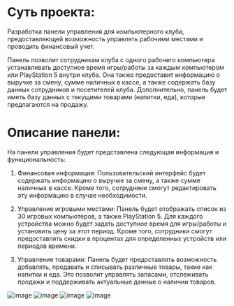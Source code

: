 # Суть проекта:
Разработка панели управления для компьютерного клуба, предоставляющей возможность управлять рабочими местами и проводить финансовый учет. 

Панель позволит сотрудникам клуба с одного рабочего компьютера устанавливать доступное время игры/работы за каждым компьютером или PlayStation 5 внутри клуба. Она также предоставит информацию о выручке за смену, сумме наличных в кассе, а также содержать базу данных сотрудников и посетителей клуба. Дополнительно, панель будет иметь базу данных с текущими товарами (напитки, еда), которые предлагаются на продажу.

# Описание панели:
На панели управления будет представлена следующая информация и функциональность:

  1. Финансовая информация: Пользовательский интерфейс будет содержать информацию о выручке за смену, а также сумме наличных в кассе. Кроме того, сотрудники смогут редактировать эту информацию в случае необходимости.

  2. Управление игровыми местами: Панель будет отображать список из 30 игровых компьютеров, а также PlayStation 5. Для каждого устройства можно будет задать доступное время для игры/работы и установить цену за этот период. Кроме того, сотрудники смогут предоставлять скидки в процентах для определенных устройств или периодов времени.

  3. Управление товарами: Панель будет предоставлять возможность добавлять, продавать и списывать различные товары, такие как напитки и еда. Это позволит управлять запасами, отслеживать продажи и поддерживать актуальные данные о наличии товаров.

![image](https://github.com/eugenepokalyuk/fullstack-elite-gameclub/assets/111701135/b4cbdf17-a1e8-4dfe-aab3-052a31325fe4)
![image](https://github.com/eugenepokalyuk/fullstack-elite-gameclub/assets/111701135/9988e6ea-b806-426e-a82d-433e1399f3f3)
![image](https://github.com/eugenepokalyuk/fullstack-elite-gameclub/assets/111701135/68ad430a-f9f7-4c0d-b8f4-af55eac57523)
![image](https://github.com/eugenepokalyuk/fullstack-elite-gameclub/assets/111701135/5cdb353f-52ea-455d-887f-bfa021538830)
